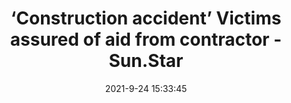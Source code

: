 ---
"title": "‘Construction accident’ Victims assured of aid from contractor - Sun.Star"
"date": "2021-9-24 15:33:45"
"feed_name": "GOOGLENEWSCONSTRUCTION"
"feed_website": "https://news.google.com/search?q=construction%2Bincident&hl=en-US&gl=US&ceid=US:en"
"feed_rss": "https://news.google.com/rss/search?q=construction%2Bincident&hl=en-US&gl=US&ceid=US:en"
"link": "https://www.sunstar.com.ph/article/1908232/Cebu/Local-News/Construction-accident-Victims-assured-of-aid-from-contractor"
"source": "{'href': 'https://www.sunstar.com.ph', 'title': 'Sun.Star'}"
"file": "_posts/2021-1-1-4a39c9268d3fe9056fe244a01817d8622553940b.md"
"accident": "1"
"drilling": "0"
"dead": "0"
"injured": "0"
"arrested": "0"
"where": "unknown site"
"place": "unknown place"
---